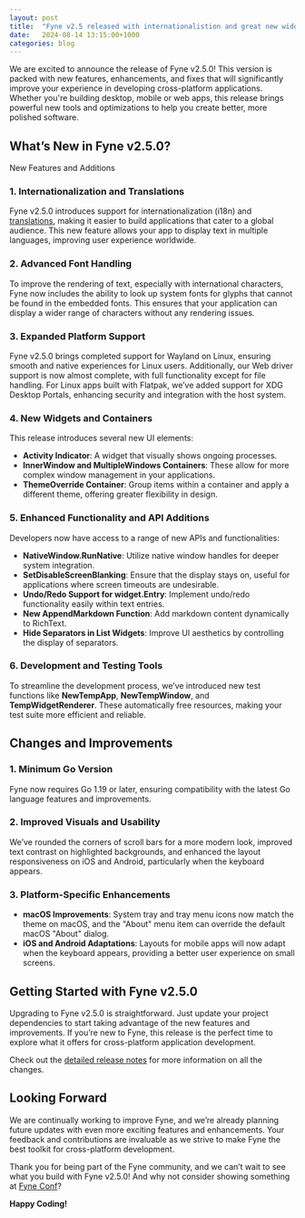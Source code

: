 ```yaml
---
layout: post
title:  "Fyne v2.5 released with internationalistion and great new widgets"
date:   2024-08-14 13:15:00+1000
categories: blog
---
```


We are excited to announce the release of Fyne v2.5.0! This version is packed with new features, enhancements, and fixes that will significantly improve your experience in developing cross-platform applications. Whether you're building desktop, mobile or web apps, this release brings powerful new tools and optimizations to help you create better, more polished software.

## What’s New in Fyne v2.5.0?

New Features and Additions

### 1. **Internationalization and Translations**

Fyne v2.5.0 introduces support for internationalization (i18n) and [translations](https://docs.fyne.io/explore/translations),
making it easier to build applications that cater to a global audience. This new feature allows your app to display text in multiple languages, improving user experience worldwide.

### 2. **Advanced Font Handling**

To improve the rendering of text, especially with international characters, Fyne now includes the ability to look up system fonts for glyphs that cannot be found in the embedded fonts. This ensures that your application can display a wider range of characters without any rendering issues.

### 3. **Expanded Platform Support**

Fyne v2.5.0 brings completed support for Wayland on Linux, ensuring smooth and native experiences for Linux users. Additionally, our Web driver support is now almost complete, with full functionality except for file handling. For Linux apps built with Flatpak, we’ve added support for XDG Desktop Portals, enhancing security and integration with the host system.

### 4. **New Widgets and Containers**

This release introduces several new UI elements:

- **Activity Indicator**: A widget that visually shows ongoing processes.
- **InnerWindow and MultipleWindows Containers**: These allow for more complex window management in your applications.
- **ThemeOverride Container**: Group items within a container and apply a different theme, offering greater flexibility in design.

### 5. **Enhanced Functionality and API Additions**

Developers now have access to a range of new APIs and functionalities:

- **NativeWindow.RunNative**: Utilize native window handles for deeper system integration.
- **SetDisableScreenBlanking**: Ensure that the display stays on, useful for applications where screen timeouts are undesirable.
- **Undo/Redo Support for widget.Entry**: Implement undo/redo functionality easily within text entries.
- **New AppendMarkdown Function**: Add markdown content dynamically to RichText.
- **Hide Separators in List Widgets**: Improve UI aesthetics by controlling the display of separators.

### 6. **Development and Testing Tools**

To streamline the development process, we’ve introduced new test functions like **NewTempApp**, **NewTempWindow**, and **TempWidgetRenderer**. These automatically free resources, making your test suite more efficient and reliable.

## Changes and Improvements

### 1. **Minimum Go Version**

Fyne now requires Go 1.19 or later, ensuring compatibility with the latest Go language features and improvements.

### 2. **Improved Visuals and Usability**

We’ve rounded the corners of scroll bars for a more modern look, improved text contrast on highlighted backgrounds, and enhanced the layout responsiveness on iOS and Android, particularly when the keyboard appears.

### 3. **Platform-Specific Enhancements**

- **macOS Improvements**: System tray and tray menu icons now match the theme on macOS, and the "About" menu item can override the default macOS "About" dialog.
- **iOS and Android Adaptations**: Layouts for mobile apps will now adapt when the keyboard appears, providing a better user experience on small screens.

## Getting Started with Fyne v2.5.0

Upgrading to Fyne v2.5.0 is straightforward. Just update your project dependencies to start taking advantage of the new features and improvements. If you’re new to Fyne, this release is the perfect time to explore what it offers for cross-platform application development.

Check out the [detailed release notes](https://github.com/fyne-io/fyne/releases/tag/v2.5.0) for more information on all the changes.

## Looking Forward

We are continually working to improve Fyne, and we’re already planning future updates with even more exciting features and enhancements. Your feedback and contributions are invaluable as we strive to make Fyne the best toolkit for cross-platform development.

Thank you for being part of the Fyne community, and we can’t wait to see what you build with Fyne v2.5.0! 
And why not consider showing something at [Fyne Conf](https://conf.fyne.io)?

**Happy Coding!**
